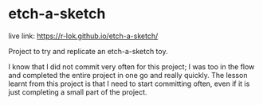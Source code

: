 # etch-a-sketch

live link: https://r-lok.github.io/etch-a-sketch/

Project to try and replicate an etch-a-sketch toy.

I know that I did not commit very often for this project; I was too in the flow and completed the entire project in one go and really quickly. The lesson learnt from this project is that I need to start committing often, even if it is just completing a small part of the project.
